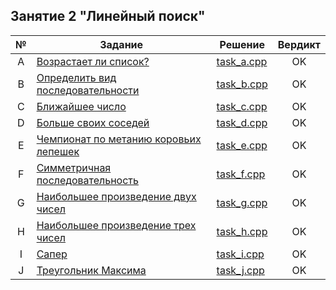 ## Занятие 2 "Линейный поиск"
| № | Задание | Решение | Вердикт |
| :-: | - | - | :-: |
| A | [Возрастает ли список?](https://contest.yandex.ru/contest/27472/problems/A/) | [task_a.cpp](task_a.cpp) | OK |
| B | [Определить вид последовательности](https://contest.yandex.ru/contest/27472/problems/B/) | [task_b.cpp](task_b.cpp) | OK |
| C | [Ближайшее число](https://contest.yandex.ru/contest/27472/problems/C/) | [task_c.cpp](task_c.cpp) | OK |
| D | [Больше своих соседей](https://contest.yandex.ru/contest/27472/problems/D/) | [task_d.cpp](task_d.cpp) | OK |
| E | [Чемпионат по метанию коровьих лепешек](https://contest.yandex.ru/contest/27472/problems/E/) | [task_e.cpp](task_e.cpp) | OK |
| F | [Симметричная последовательность](https://contest.yandex.ru/contest/27472/problems/F/) | [task_f.cpp](task_f.cpp) | OK |
| G | [Наибольшее произведение двух чисел](https://contest.yandex.ru/contest/27472/problems/G/) | [task_g.cpp](task_g.cpp) | OK |
| H | [Наибольшее произведение трех чисел](https://contest.yandex.ru/contest/27472/problems/H/) | [task_h.cpp](task_h.cpp) | OK |
| I | [Сапер](https://contest.yandex.ru/contest/27472/problems/I/) | [task_i.cpp](task_i.cpp) | OK |
| J | [Треугольник Максима](https://contest.yandex.ru/contest/27472/problems/J/) | [task_j.cpp](task_j.cpp) | OK |